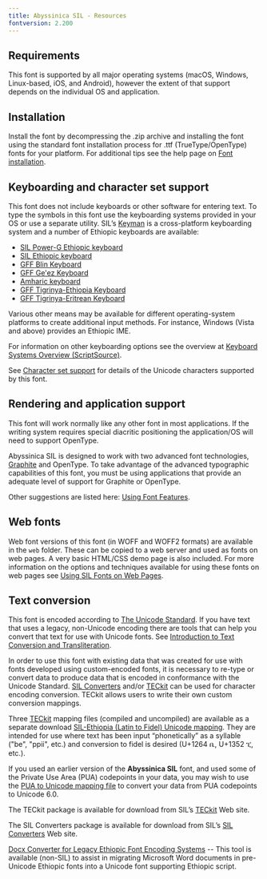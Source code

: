 ```yaml
---
title: Abyssinica SIL - Resources
fontversion: 2.200
---
```


## Requirements

This font is supported by all major operating systems (macOS, Windows, Linux-based, iOS, and Android), however the extent of that support depends on the individual OS and application.

## Installation

Install the font by decompressing the .zip archive and installing the font using the standard font installation process for .ttf (TrueType/OpenType) fonts for your platform. For additional tips see the help page on [Font installation](https://software.sil.org/fonts/installation).

## Keyboarding and character set support

This font does not include keyboards or other software for entering text. To type the symbols in this font use the keyboarding systems provided in your OS or use a separate utility. SIL’s [Keyman](https://keyman.com/) is a cross-platform keyboarding system and a number of Ethiopic keyboards are available:

- [SIL Power-G Ethiopic keyboard](https://keyman.com/keyboards/sil_ethiopic_power_g)
- [SIL Ethiopic keyboard](https://keyman.com/keyboards/sil_ethiopic)
- [GFF Blin Keyboard](https://keyman.com/keyboards/gff_blin)
- [GFF Ge'ez Keyboard](https://keyman.com/keyboards/gff_geez)
- [Amharic keyboard](https://keyman.com/keyboards/gff_amharic)
- [GFF Tigrinya-Ethiopia Keyboard](https://keyman.com/keyboards/gff_tigrinya_ethiopia)
- [GFF Tigrinya-Eritrean Keyboard](https://keyman.com/keyboards/gff_tigrinya_eritrea)

Various other means may be available for different operating-system platforms to create additional input methods. For instance, Windows (Vista and above) provides an Ethiopic IME. 

For information on other keyboarding options see the overview at [Keyboard Systems Overview (ScriptSource)](https://scriptsource.org/entry/ytr8g8n6sw).

See [Character set support](charset.md) for details of the Unicode characters supported by this font.

## Rendering and application support

This font will work normally like any other font in most applications. If the writing system requires special diacritic positioning the application/OS will need to support OpenType.

Abyssinica SIL is designed to work with two advanced font technologies, [Graphite](https://graphite.sil.org/) and OpenType. To take advantage of the advanced typographic capabilities of this font, you must be using applications that provide an adequate level of support for Graphite or OpenType.

Other suggestions are listed here: [Using Font Features](https://software.sil.org/fonts/features/). 

## Web fonts

Web font versions of this font (in WOFF and WOFF2 formats) are available in the `web` folder. These can be copied to a web server and used as fonts on web pages. A very basic HTML/CSS demo page is also included. For more information on the options and techniques available for using these fonts on web pages see [Using SIL Fonts on Web Pages](https://software.sil.org/fonts/webfonts).

## Text conversion

This font is encoded according to [The Unicode Standard](https://unicode.org). If you have text that uses a legacy, non-Unicode encoding there are tools that can help you convert that text for use with Unicode fonts. See [Introduction to Text Conversion and Transliteration](https://scriptsource.org/entry/xlzd6n5aqt).

In order to use this font with existing data that was created for use with fonts developed using custom-encoded fonts, it is necessary to re-type or convert data to produce data that is encoded in conformance with the Unicode Standard. [SIL Converters](https://software.sil.org/silconverters/) and/or [TECkit](https://software.sil.org/teckit/) can be used for character encoding conversion. TECkit allows users to write their own custom conversion mappings.

Three [TECkit](https://software.sil.org/teckit/) mapping files (compiled and uncompiled) are available as a separate download [SIL-Ethiopia (Latin to Fidel) Unicode mapping](https://github.com/silnrsi/wsresources/tree/master/scripts/Ethi/mappings/latn-ethi). They are intended for use where text has been input “phonetically” as a syllable ("be", "ppii", etc.) and conversion to fidel is desired (U+1264 ቤ, U+1352 ፒ, etc.). 

If you used an earlier version of the **Abyssinica SIL** font, and used some of the Private Use Area (PUA) codepoints in your data, you may wish to use the [PUA to Unicode mapping file](https://github.com/silnrsi/wsresources/tree/master/scripts/Ethi/mappings/sil-pua-unicode) to convert your data from PUA codepoints to Unicode 6.0.  

The TECkit package is available for download from SIL’s [TECkit](https://software.sil.org/teckit/) Web site.

The SIL Converters package is available for download from SIL’s [SIL Converters](https://software.sil.org/silconverters/) Web site.

[Docx Converter for Legacy Ethiopic Font Encoding Systems](https://github.com/geezorg/DocxConverter) -- This tool is available (non-SIL) to assist in migrating Microsoft Word documents in pre-Unicode Ethiopic fonts into a Unicode font supporting Ethiopic script.

